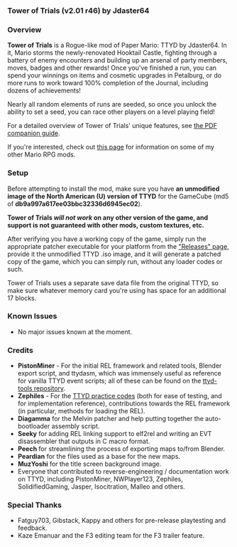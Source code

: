 ### Tower of Trials (v2.01 r46) by Jdaster64

### Overview
**Tower of Trials** is a Rogue-like mod of Paper Mario: TTYD by Jdaster64.
In it, Mario storms the newly-renovated Hooktail Castle, fighting through a 
battery of enemy encounters and building up an arsenal of party members,
moves, badges and other rewards!  Once you've finished a run, you can spend
your winnings on items and cosmetic upgrades in Petalburg, or do more runs
to work toward 100% completion of the Journal, including dozens of achievements!

Nearly all random elements of runs are seeded, so once you unlock the ability
to set a seed, you can race other players on a level playing field!

For a detailed overview of Tower of Trials' unique features, see
[the PDF companion guide](https://drive.google.com/file/d/1qrbCXvisoQLUZn7wvW3QxfmONejAEHKG/view?usp=sharing).

If you're interested, check out [this page](https://bit.ly/jdaster64-mario-rpg-mods)
for information on some of my other Mario RPG mods.

### Setup
Before attempting to install the mod, make sure you have **an unmodified image
of the North American (U) version of TTYD** for the GameCube
(md5 of **db9a997a617ee03bbc32336d6945ec02**).

**Tower of Trials _will not work_ on any other version of the game,
and support is not guaranteed with other mods, custom textures, etc.**

After verifying you have a working copy of the game, simply run the appropriate
patcher executable for your platform from the
["Releases" page](https://github.com/jdaster64/ttyd-tot/releases),
provide it the unmodified TTYD .iso image, and it will generate a patched copy
of the game, which you can simply run, without any loader codes or such.

Tower of Trials uses a separate save data file from the original TTYD, so make
sure whatever memory card you're using has space for an additional 17 blocks.

### Known Issues
*   No major issues known at the moment.

### Credits
*   **PistonMiner** - For the initial REL framework and related tools,
    Blender export script, and ttydasm, which was immensely useful as
    reference for vanilla TTYD event scripts; all of these can be found on the 
    [ttyd-tools repository](https://github.com/PistonMiner/ttyd-tools).
*   **Zephiles** - For the 
    [TTYD practice codes](https://github.com/Zephiles/TTYD-Practice-Codes) 
    (both for ease of testing, and for implementation reference), 
    contributions towards the REL framework (in particular, methods for 
    loading the REL).
*   **Diagamma** for the Melvin patcher and help putting together the
    auto-bootloader assembly script.
*   **Seeky** for adding REL linking support to elf2rel and writing an
    EVT disassembler that outputs in C macro format.
*   **Peech** for streamlining the process of exporting maps to/from Blender.
*   **Peardian** for the files used as a base for the new maps.
*   **MuzYoshi** for the title screen background image.
*   Everyone that contributed to reverse-engineering / documentation work
    on TTYD, including PistonMiner, NWPlayer123, Zephiles, SolidifiedGaming,
    Jasper, Isocitration, Malleo and others.

### Special Thanks
*   Fatguy703, Gibstack, Kappy and others for pre-release playtesting and feedback.
*   Kaze Emanuar and the F3 editing team for the F3 trailer feature.

